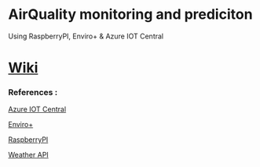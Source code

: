 # AirQuality monitoring and prediciton

Using RaspberryPI, Enviro+ & Azure IOT Central

# [Wiki](https://github.com/rubengp39/AirQuality-Raspi/wiki)
### References :
[Azure IOT Central](https://airquality-raspi.azureiotcentral.com/)

[Enviro+](https://www.digikey.com/en/maker/projects/getting-started-with-enviro/ea86290a52eb48da8b150d39a17c2eef)

[RaspberryPI](https://www.raspberrypi.org)

[Weather API](https://www.weatherapi.com/api-explorer.aspx)
